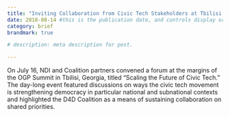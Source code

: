 ```yaml
---
title: "Inviting Collaboration from Civic Tech Stakeholders at Tbilisi’s OGP Summit"
date: 2018-08-14 #this is the publication date, and controls display order.
category: brief
brandmark: true

# description: meta description for post.

---
```


On July 16, NDI and Coalition partners convened a forum at the margins of the OGP Summit in Tbilisi, Georgia, titled “Scaling the Future of Civic Tech.” The day-long event featured discussions on ways the civic tech movement is strengthening democracy in particular national and subnational contexts and highlighted the D4D Coalition as a means of sustaining collaboration on shared priorities.